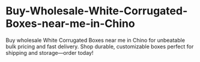# Buy-Wholesale-White-Corrugated-Boxes-near-me-in-Chino
Buy wholesale White Corrugated Boxes near me in Chino for unbeatable bulk pricing and fast delivery. Shop durable, customizable boxes perfect for shipping and storage—order today!
